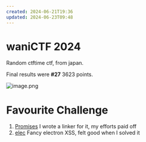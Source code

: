 ```yaml
---
created: 2024-06-21T19:36
updated: 2024-06-23T09:48
---
```


# waniCTF 2024

Random ctftime ctf, from japan.

Final results were **#27** 3623 points.

![image.png](https://res.cloudinary.com/kumonochisanaka/image/upload/v1719147032/2024/06/54a0d4afd9b0b7a37e83dd420a00d0a0.png)

# Favourite Challenge

1. [Promises](rev/promises)
    I wrote a linker for it, my efforts paid off
2.  [elec](web/elec.md)
	Fancy electron XSS, felt good when I solved it
